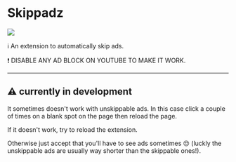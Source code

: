 # Skippadz
![](https://github.com/FrancescoDiCursi/Skippadz/blob/main/skippadz_preview.gif?raw=true)

ℹ️ An extension to automatically skip ads.

❗ DISABLE ANY AD BLOCK ON YOUTUBE TO MAKE IT WORK.

____
## :warning: currently in development
It sometimes doesn't work with unskippable ads. In this case click a couple of times on a blank spot on the page then reload the page.

If it doesn't work, try to reload the extension.

Otherwise just accept that you'll have to see ads sometimes 😒 (luckly the unskippable ads are usually way shorter than the skippable ones!).
